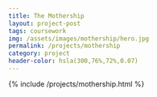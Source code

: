 ```yaml
---
title: The Mothership
layout: project-post
tags: coursework
img: /assets/images/mothership/hero.jpg
permalink: /projects/mothership
category: project
header-color: hsla(300,76%,72%,0.07)
---
```


{% include /projects/mothership.html %}



